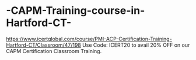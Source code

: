 # -CAPM-Training-course-in-Hartford-CT-
https://www.icertglobal.com/course/PMI-ACP-Certification-Training-Hartford-CT/Classroom/47/198  Use Code: ICERT20 to avail 20% OFF on our CAPM Certification Classroom Training.
